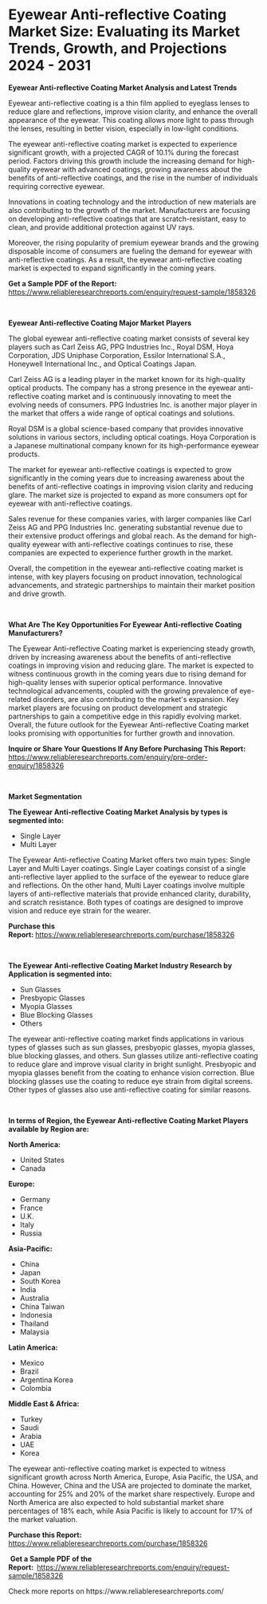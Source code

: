 <p><h1>Eyewear Anti-reflective Coating Market Size: Evaluating its Market Trends, Growth, and Projections 2024 - 2031</h1></p><p><strong>Eyewear Anti-reflective Coating Market Analysis and Latest Trends</strong></p>
<p><p>Eyewear anti-reflective coating is a thin film applied to eyeglass lenses to reduce glare and reflections, improve vision clarity, and enhance the overall appearance of the eyewear. This coating allows more light to pass through the lenses, resulting in better vision, especially in low-light conditions.</p><p>The eyewear anti-reflective coating market is expected to experience significant growth, with a projected CAGR of 10.1% during the forecast period. Factors driving this growth include the increasing demand for high-quality eyewear with advanced coatings, growing awareness about the benefits of anti-reflective coatings, and the rise in the number of individuals requiring corrective eyewear.</p><p>Innovations in coating technology and the introduction of new materials are also contributing to the growth of the market. Manufacturers are focusing on developing anti-reflective coatings that are scratch-resistant, easy to clean, and provide additional protection against UV rays.</p><p>Moreover, the rising popularity of premium eyewear brands and the growing disposable income of consumers are fueling the demand for eyewear with anti-reflective coatings. As a result, the eyewear anti-reflective coating market is expected to expand significantly in the coming years.</p></p>
<p><strong>Get a Sample PDF of the Report:&nbsp;</strong> <a href="https://www.reliableresearchreports.com/enquiry/request-sample/1858326">https://www.reliableresearchreports.com/enquiry/request-sample/1858326</a></p>
<p>&nbsp;</p>
<p><strong>Eyewear Anti-reflective Coating Major Market Players</strong></p>
<p><p>The global eyewear anti-reflective coating market consists of several key players such as Carl Zeiss AG, PPG Industries Inc., Royal DSM, Hoya Corporation, JDS Uniphase Corporation, Essilor International S.A., Honeywell International Inc., and Optical Coatings Japan. </p><p>Carl Zeiss AG is a leading player in the market known for its high-quality optical products. The company has a strong presence in the eyewear anti-reflective coating market and is continuously innovating to meet the evolving needs of consumers. PPG Industries Inc. is another major player in the market that offers a wide range of optical coatings and solutions. </p><p>Royal DSM is a global science-based company that provides innovative solutions in various sectors, including optical coatings. Hoya Corporation is a Japanese multinational company known for its high-performance eyewear products. </p><p>The market for eyewear anti-reflective coatings is expected to grow significantly in the coming years due to increasing awareness about the benefits of anti-reflective coatings in improving vision clarity and reducing glare. The market size is projected to expand as more consumers opt for eyewear with anti-reflective coatings.</p><p>Sales revenue for these companies varies, with larger companies like Carl Zeiss AG and PPG Industries Inc. generating substantial revenue due to their extensive product offerings and global reach. As the demand for high-quality eyewear with anti-reflective coatings continues to rise, these companies are expected to experience further growth in the market.</p><p>Overall, the competition in the eyewear anti-reflective coating market is intense, with key players focusing on product innovation, technological advancements, and strategic partnerships to maintain their market position and drive growth.</p></p>
<p>&nbsp;</p>
<p><strong>What Are The Key Opportunities For Eyewear Anti-reflective Coating Manufacturers?</strong></p>
<p><p>The Eyewear Anti-reflective Coating market is experiencing steady growth, driven by increasing awareness about the benefits of anti-reflective coatings in improving vision and reducing glare. The market is expected to witness continuous growth in the coming years due to rising demand for high-quality lenses with superior optical performance. Innovative technological advancements, coupled with the growing prevalence of eye-related disorders, are also contributing to the market's expansion. Key market players are focusing on product development and strategic partnerships to gain a competitive edge in this rapidly evolving market. Overall, the future outlook for the Eyewear Anti-reflective Coating market looks promising with opportunities for further growth and innovation.</p></p>
<p><strong>Inquire or Share Your Questions If Any Before Purchasing This Report:</strong> <a href="https://www.reliableresearchreports.com/enquiry/pre-order-enquiry/1858326">https://www.reliableresearchreports.com/enquiry/pre-order-enquiry/1858326</a></p>
<p>&nbsp;</p>
<p><strong>Market Segmentation</strong></p>
<p><strong>The Eyewear Anti-reflective Coating Market Analysis by types is segmented into:</strong></p>
<p><ul><li>Single Layer</li><li>Multi Layer</li></ul></p>
<p><p>The Eyewear Anti-reflective Coating Market offers two main types: Single Layer and Multi Layer coatings. Single Layer coatings consist of a single anti-reflective layer applied to the surface of the eyewear to reduce glare and reflections. On the other hand, Multi Layer coatings involve multiple layers of anti-reflective materials that provide enhanced clarity, durability, and scratch resistance. Both types of coatings are designed to improve vision and reduce eye strain for the wearer.</p></p>
<p><strong>Purchase this Report:&nbsp;</strong><a href="https://www.reliableresearchreports.com/purchase/1858326">https://www.reliableresearchreports.com/purchase/1858326</a></p>
<p>&nbsp;</p>
<p><strong>The Eyewear Anti-reflective Coating Market Industry Research by Application is segmented into:</strong></p>
<p><ul><li>Sun Glasses</li><li>Presbyopic Glasses</li><li>Myopia Glasses</li><li>Blue Blocking Glasses</li><li>Others</li></ul></p>
<p><p>The eyewear anti-reflective coating market finds applications in various types of glasses such as sun glasses, presbyopic glasses, myopia glasses, blue blocking glasses, and others. Sun glasses utilize anti-reflective coating to reduce glare and improve visual clarity in bright sunlight. Presbyopic and myopia glasses benefit from the coating to enhance vision correction. Blue blocking glasses use the coating to reduce eye strain from digital screens. Other types of glasses also use anti-reflective coating for similar reasons.</p></p>
<p>&nbsp;</p>
<p><strong>In terms of Region, the Eyewear Anti-reflective Coating Market Players available by Region are:</strong></p>
<p>
    <p> <strong> North America: </strong>
        <ul>
            <li>United States</li>
            <li>Canada</li>
        </ul>
        </p> 
    <p> <strong> Europe: </strong>
        <ul>
            <li>Germany</li>
            <li>France</li>
            <li>U.K.</li>
            <li>Italy</li>
            <li>Russia</li>
        </ul>
        </p> 
    <p> <strong> Asia-Pacific: </strong>
        <ul>
            <li>China</li>
            <li>Japan</li>
            <li>South Korea</li>
            <li>India</li>
            <li>Australia</li>
            <li>China Taiwan</li>
            <li>Indonesia</li>
            <li>Thailand</li>
            <li>Malaysia</li>
        </ul>
        </p> 
    <p> <strong> Latin America: </strong>
        <ul>
            <li>Mexico</li>
            <li>Brazil</li>
            <li>Argentina Korea</li>
            <li>Colombia</li>
        </ul>
        </p> 
    <p> <strong> Middle East & Africa: </strong>
        <ul>
            <li>Turkey</li>
            <li>Saudi</li>
            <li>Arabia</li>
            <li>UAE</li>
            <li>Korea</li>
        </ul>
    </p>
    </p>
<p><p>The eyewear anti-reflective coating market is expected to witness significant growth across North America, Europe, Asia Pacific, the USA, and China. However, China and the USA are projected to dominate the market, accounting for 25% and 20% of the market share respectively. Europe and North America are also expected to hold substantial market share percentages of 18% each, while Asia Pacific is likely to account for 17% of the market valuation.</p></p>
<p><strong>Purchase this Report: </strong><a href="https://www.reliableresearchreports.com/purchase/1858326">https://www.reliableresearchreports.com/purchase/1858326</a></p>
<p>&nbsp;<strong>Get a Sample PDF of the Report:&nbsp;&nbsp;</strong><a href="https://www.reliableresearchreports.com/enquiry/request-sample/1858326">https://www.reliableresearchreports.com/enquiry/request-sample/1858326</a></p>
<p><strong></strong></p>
<p>Check more reports on https://www.reliableresearchreports.com/</p>